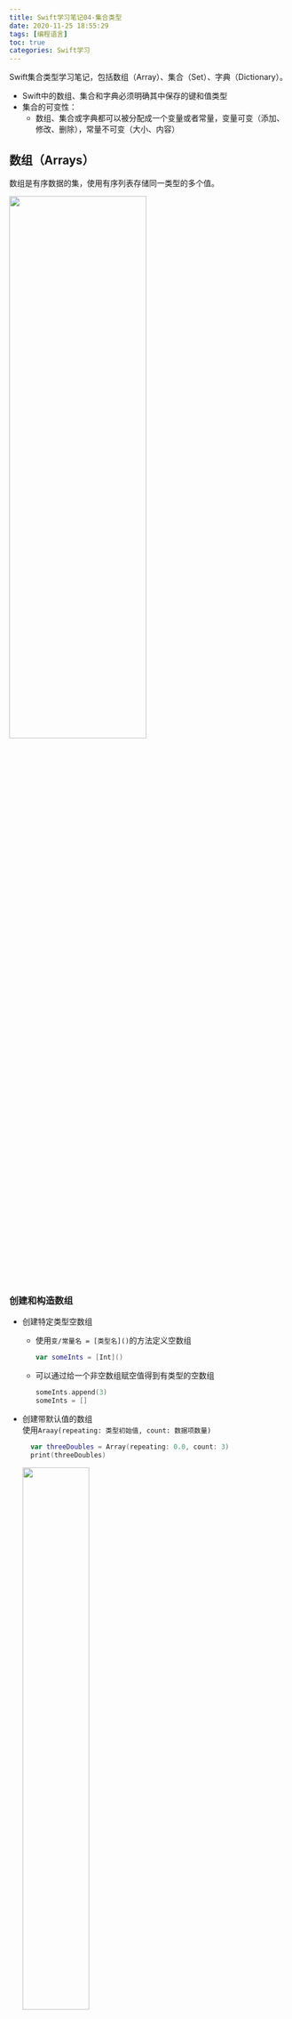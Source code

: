 ```yaml
---
title: Swift学习笔记04-集合类型
date: 2020-11-25 18:55:29
tags: [编程语言]
toc: true
categories: Swift学习
---
```

Swift集合类型学习笔记，包括数组（Array）、集合（Set）、字典（Dictionary）。
<!--more-->
- Swift中的数组、集合和字典必须明确其中保存的键和值类型
- 集合的可变性：
  - 数组、集合或字典都可以被分配成一个变量或者常量，变量可变（添加、修改、删除），常量不可变（大小、内容）

## 数组（Arrays）
数组是有序数据的集，使用有序列表存储同一类型的多个值。

<img src="Swift学习笔记04-集合类型/2020-11-25-20-10-10.png" width="70%" height="50%">

### 创建和构造数组

- 创建特定类型空数组
  - 使用`变/常量名 = [类型名]()`的方法定义空数组
      ```swift
      var someInts = [Int]()
      ```

  - 可以通过给一个非空数组赋空值得到有类型的空数组
      ```swift
      someInts.append(3)
      someInts = []
      ```

- 创建带默认值的数组  
  使用`Araay(repeating: 类型初始值, count: 数据项数量)` 
  ```swift
    var threeDoubles = Array(repeating: 0.0, count: 3)
    print(threeDoubles)
  ```
  <img src="Swift学习笔记04-集合类型/2020-11-25-20-44-39.png" width="50%" height="50%">


- 数组相加创建数组  
  使用加法操作符组合两个已存在的**相同类型**数组
  ```swift
    var threeDoubles = Array(repeating: 0.0, count: 3)
    var anotherThreeDoubles = Array(repeating: 2.5, count: 3)
    var sixDoubles = threeDoubles + anotherThreeDoubles
    print(sixDoubles)
  ```

    ![](Swift学习笔记04-集合类型/2020-11-25-20-50-10.png)

- 数组字面量构造数组
  ```swift
    var shoppingList: [String] = ["Eggs", "Milk"]
    //这个: [String]可以省略不写
  ```

<div id="arrayMethods">  </div>

### 访问和修改数组
|属性/方法|作用|举例|例子解释|
|:------:|:-:|:-:|:-----:|
|`Count`|获取数组数据项的数量|`shoppingList.count`|返回`shoppingList`的数据项数量`2`|
|`isEmpty`|检查数组的`count`属性是否为0|`shoppingList.isEmpty`|返回`true`，因为`shoppingList`不是空数组|
|`append(_: )`|在数组后面添加新的数据项|`shoppingList.append("Flour")`|在`shoppingList`最后面添加一项`"Flour"`|
|`+=`|加法赋值运算符，将另一个**相同类型**数组中的数据项添加到该数组后面|`shoppingList += ["Baking Powder", "Chocolate Spread", "Cheese", "Butter"]`|将四个`String`添加到`shoppingList`最后面|
|`insert(_: at: )`|某个指定索引值**之前**添加数据项|`shoppingList.insert("Maple Syrup", at: 0)`|在索引值0之前（也就是数组最前面）添加`"Maple Syrup"`|
|`remove(at: )`|把数组中指定位置数据项移除，并返回这个被移除的数据项|`let mapleSyrup = shoppingList.remove(at: 0)`|数组`shoppingList`的首个数据项被移除，且被赋值给常量`mapleSyrup`|
|`removeLast()`|移除数组的最后一个数据项，并返回这个被移除的数据项|`let apples = shoppingList.removeLast()`|移除`shoppingList`的最后一项`apple`,并将其赋值给常量`apples`|
|`removeAll()`|移除数组中的所有数据项|`shoppingList.removeAll()`|`shoppingList`现在变成空数组|

- 可以利用下标一次性改变一系列数据值，即使新数据和原有数据的数量不一样
  ```swift
    shoppingList[4...6] = ["Bananas", "Apples"]
  ```
  将`shoppingList`里下标为4、5、6的三个数据项改成`"Bananas","Apples"`两个数据项

### 数组的遍历
1. 使用`for-in`循环遍历数组的数据项
    ```swift
    for item in shoppingList {
      print(item)
    }
    ```
    <img src="Swift学习笔记04-集合类型/2020-11-25-22-43-42.png" width="50%" height="50%">

2. 使用`enumerated()`方法进行数组遍历
    ```swift
    for (index, value) in shoppingList.enumerated() {
      print("Item \(String(index + 1)): \(value)")
    }
    ```
    <img src="Swift学习笔记04-集合类型/2020-11-25-22-44-57.png" width="75%" height="75%">

    `enumerated()`方法返回一个由索引值和数据值组成的元组数组

## 集合（Sets）

集合是**无序无重复**数据的集，用来存储相同类型并且没有确定顺序的值。
  
<img src="Swift学习笔记04-集合类型/2020-11-26-10-33-12.png" width="50%" height="50%">

- 集合中存储的类型必须可哈希化，该类型必须有计算其哈希值的方法，提供一个类型为`Int`的可读属性`hashValue`

### 创建和构造集合


- 创建特定类型空集合
  - 使用`变/常量名 = Set<类型名>()`的方法定义空集合
      ```swift
      var letters = Set<Character>()
      ```

  - 可以通过给一个非空集合赋空值得到有类型的空集合
      ```swift
      someInts.append(3)
      someInts = []
      ```

- 用数组字面量创建集合
`["Rock", "Classical", "Hip hop"]`类似这种的值是**数组**字面量，但是也可以用于创建集合

  ```swift
  var favoriteGenres: Set<String> = ["Rock", "Classical", "Hip hop"]
  ```

  `Set`必须显式声明，`String`可以省略
  ```swift
  var favoriteGenres: Set = ["Rock", "Classical", "Hip hop"]
  ```

### 访问和修改集合
[用于访问和修改数组的属性和方法](#arrayMethods)都可以用于访问和修改集合，但有几点稍有不同
- 集合的插入元素方法为`insert(_: )`，因为集合中的元素是无顺序的，所以无需像在数组中的一样使用一个`at: `参数指定插入元素的位置
- 使用`contains(_:)`方法检查集合中是否包含一个特定的值
    ```swift
    print(facoriteGenres.contains("Funk"))
    ```
    <img src="Swift学习笔记04-集合类型/2020-11-26-14-30-08.png" width="15%" height="50%">

- 使用`sorted()`方法得到使用操作符`<`对元素进行比较排序之后得到的有序数组
    ```swift
    var favoriteGenres: Set = ["Classical", "Jazz", "Hip hop"]
    var genresArray = favoriteGenres.sorted()
    print(favoriteGenres)
    print(genresArray)
    ```
    <img src="Swift学习笔记04-集合类型/2020-11-26-16-43-16.png" width="80%">
  
### 集合的遍历
1. 使用`for-in`循环遍历集合的数据项
    ```swift
    var favoriteGenres: Set = ["Classical", "Jazz", "Hip hop"]
    for genre in favoriteGenres {
        print("\(genre)")
    }
    ```

    <img src="Swift学习笔记04-集合类型/2020-11-26-15-31-22.png" width="25%">

2. 利用`sorted()`方法得到对应的有序数组，以此进行有序遍历
    ```swift
    for genre in favoriteGenres.sorted() {
        print("\(genre)")
    }
    ```

### 集合操作

- 根据两个集合的关系构造新集合
    |方法|解释|
    |:-:|:--:|
    |`intersection(_: )`|两个集合的**交集**|
    |`symmetricDifference(_: )`|两个集合不相交的值的集合|
    |`union(_: )`|两个集合的**并集**|
    |`subtracting(_: )`|不被`参数集合`包含的值的集合|

    <img src="Swift学习笔记04-集合类型/2020-11-26-18-27-08.png">
  
- 检查集合的关系
    |方法|解释|
    |:-:|:--:|
    |`==`|判断两个集合包含的值是否全部相同|
    |`isSubset(of:)`|判断是否是`参数集合`的子集合|
    |`isSuperset(of:)`|判断是否是`参数集合`的父集合|
    |`isStrictSubset(of:)`|判断是否是`参数集合`的严格子集合|
    |`isStrictSuperset(of:)`|判断是否是`参数集合`的严格父集合|
    |`isDisjoint(with:)`|判断是否和`参数集合`完全不相交|

## 字典（Dictionary）
字典是**无序的键值对**的集，存储的是键值对之间的关系，每个值（value）都关联唯一的键（key）。其所有键的值需要是相同的类型，所有值的类型也需要相同。  

<img src="Swift学习笔记04-集合类型/2020-11-26-18-55-28.png" width="50%">

### 创建和构造字典

- 创建特定类型的空字典
  - 使用构造器方法`[Key: Value]`创造特定类型的空字典
    ```swift
    //复杂写法
    var namesOfIntegers = Dictionary<Int, String>()
    //简化写法
    var namesOfIntegers = [Int: String]()
    ```
  - 可以通过给一个非空字典赋空值得到有类型的空字典
    ```swift
    var namesOfIntegers = [Int: String]()
    namesOfIntegers[16] = "sixteen"
    print(namesOfIntegers)
    namesOfIntegers = [:]
    print(namesOfIntegers)
    ```
    <img src="Swift学习笔记04-集合类型/2020-11-26-19-06-00.png" width="50%">

- 用字典字面量创建字典  
  字典字面量形如`[key 1: value 1, key 2: value 2, key 3: value 3]`  
  例：
  ```swift
  var airports: [String: String] = ["YYZ": "Toronto Pearson", "DUB": "Dublin"]
  ```
  类型`[String: String]`可省略
  ```swift
  var airports = ["YYZ": "Toronto Pearson", "DUB": "Dublin"]
  ```

### 访问和修改字典

|属性/方法|解释|举例|例子解释|
|:------:|:-:|:--:|:----:|
|`count`|只读属性，返回字典的数据项数量|`airports.count`|返回`airports`的数据项数量`2`|
|`isEmpty`|检查字典的`count`属性是否为0|`airports.isEmpty`|返回`true`，因为`airports`不是空字典|
|`updateValue(_:forKey:)`|将键值`参数2`对应的值更新为`参数1`，并返回更新之前的原值；如果字典中没有`参数2`这个键，则在字典中添加新的键值对`参数2: 参数1`，并返回`nil`|`let oldValue = airports.updateValue("Dublin Airport", forKey: "DUB")`|常量`oldValue`的类型为`String?`，包含值为`"DUB"`对应的原值`"Dublin"`|
|`removeValue(forKey:)`|在字典中移除键值对并且返回被移除的值；若没有找到对应的值，则返回`nil`|`let removedValue = airports.removeValue(forKey: "DUB")`|常量`removedValue`的类型为`String?`，包含值为`"DUB"`对应的原值`"Dublin airports"`|

- 可以使用下标语法在字典中对特定键对应的值进行检索、修改、移除（即修改为`nil`）
  - 因为有可能请求的键没有对应的值存在，字典的下标访问会返回对应值类型的**可选类型**

### 字典遍历
- 使用`for-in`循环遍历字典的键值对，每个键值对以`(key, value)`元组形式返回
```swift
for (airportCode, airportName) in airports {
    print("\(airportCode): \(airportName)")
}
```
  
- 使用`for-in`循环配合`keys`或`values`属性，遍历字典的键或者值
```swift
for airportCode in airports.keys {
  print("Airport code: \(airportCode)")
}
for airportName in airports.values {
  print("Airport name: \(airportName)")
}
  ```
  - 可以对`keys`和`values`属性使用`sorted()`方法